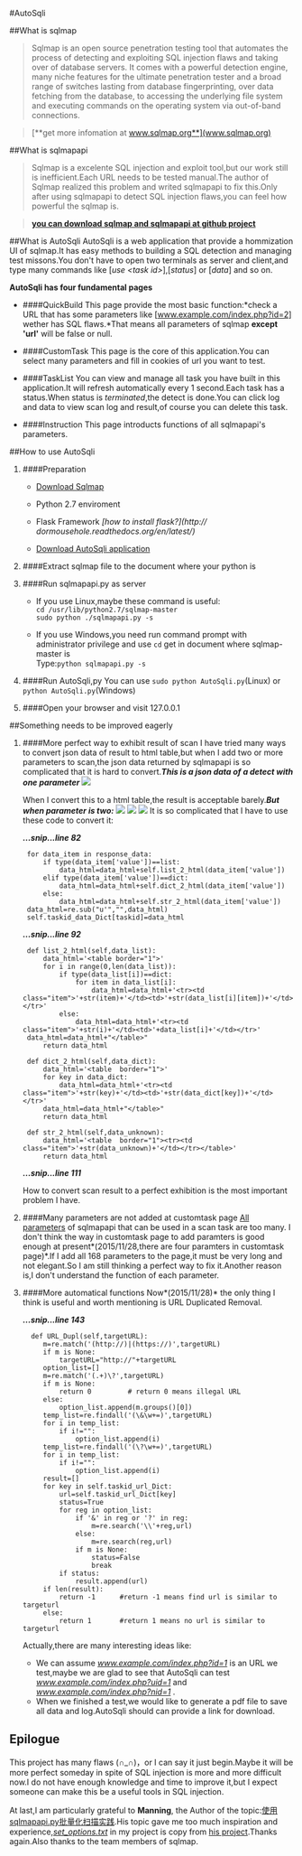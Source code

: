 #AutoSqli

##What is sqlmap
> Sqlmap is an open source penetration testing tool that automates the process of detecting and exploiting SQL injection flaws and taking over of database servers. It comes with a powerful detection engine, many niche features for the ultimate penetration tester and a broad range of switches lasting from database fingerprinting, over data fetching from the database, to accessing the underlying file system and executing commands on the operating system via out-of-band connections.
   
   >[**get more infomation at www.sqlmap.org**](www.sqlmap.org)

##What is sqlmapapi
> Sqlmap is a excelente SQL injection and exploit tool,but our work still is inefficient.Each URL needs to be tested manual.The author of Sqlmap realized this problem and writed sqlmapapi to fix this.Only after using sqlmapapi to detect SQL injection flaws,you can feel how powerful the sqlmap is.
   
   >[**you can download sqlmap and sqlmapapi at github project**](https://github.com/sqlmapproject/sqlmap)
   
##What is AutoSqli
AutoSqli is a web application that provide a hommization UI of sqlmap.It has easy methods to building a SQL detection and managing test missons.You don't have to open two terminals as server and client,and type many commands like [*use <task id\>*],[*status*] or [*data*] and so on.

**AutoSqli has four fundamental pages**

* ####QuickBuild
This page provide the most basic function:*check a URL that has some parameters like [www.example.com/index.php?id=2] wether has SQL flaws.*That means all parameters of sqlmap **except 'url'** will be false or null.

* ####CustomTask
This page is the core of this application.You can select many parameters and fill in cookies of url you want to test.

* ####TaskList
You can view and manage all task you have built in this application.It will refresh automatically every 1 second.Each task has a status.When status is *terminated*,the detect is done.You can click log and data to view scan log and result,of course you can delete this task.

* ####Instruction
This page introducts functions of all sqlmapapi's parameters.

##How to use AutoSqli

1. ####Preparation
    * [Download Sqlmap](https://github.com/sqlmapproject/sqlmap)

    * Python 2.7 enviroment

    * Flask Framework *[how to install flask?](http://      dormousehole.readthedocs.org/en/latest/)*

    * [Download AutoSqli application](https://github.com/LeeHDsniper/AutoSqli)

2. ####Extract sqlmap file to the document where your python is
3. ####Run sqlmapapi.py as server

    * If you use Linux,maybe these command is useful:
    <br>`cd /usr/lib/python2.7/sqlmap-master`
    <br>`sudo python ./sqlmapapi.py -s`

    * If you use Windows,you need run command prompt with   administrator privilege and use `cd` get in document where sqlmap-  master is
    <br>Type:`python sqlmapapi.py -s`

4. ####Run AutoSqli,py
You can use `sudo python AutoSqli.py`(Linux) or `python AutoSqli.py`(Windows)

5. ####Open your browser and visit 127.0.0.1

##Something needs to be improved eagerly

1. ####More perfect way to exhibit result of scan
I have tried many ways to convert json data of result to html table,but when I add two or more parameters to scan,the json data returned by sqlmapapi is so complicated that it is hard to convert.***This is a json data of a detect with one parameter***
![](1pa_data.png)
    
    When I convert this to a html table,the result is acceptable barely.***But when parameter is two:***
![](2pa_data1.png)
![](2pa_data2.png)
![](2pa_data3.png)
It is so complicated that I have to use these code to convert it:
   
    ***...snip...line 82***

        for data_item in response_data:
            if type(data_item['value'])==list:
                data_html=data_html+self.list_2_html(data_item['value'])
            elif type(data_item['value'])==dict:
                data_html=data_html+self.dict_2_html(data_item['value'])
            else:
                data_html=data_html+self.str_2_html(data_item['value'])
        data_html=re.sub("u'","",data_html)
        self.taskid_data_Dict[taskid]=data_html
    ***...snip...line 92***

        def list_2_html(self,data_list):
            data_html='<table border="1">'
            for i in range(0,len(data_list)):
                if type(data_list[i])==dict:
                    for item in data_list[i]:
                        data_html=data_html+'<tr><td class="item">'+str(item)+'</td><td>'+str(data_list[i][item])+'</td></tr>'
                else: 
                    data_html=data_html+'<tr><td class="item">'+str(i)+'</td><td>'+data_list[i]+'</td></tr>'  
        data_html=data_html+"</table>"
            return data_html
        
        def dict_2_html(self,data_dict):
            data_html='<table  border="1">'
            for key in data_dict:
                data_html=data_html+'<tr><td class="item">'+str(key)+'</td><td>'+str(data_dict[key])+'</td></tr>'
            data_html=data_html+"</table>"
            return data_html
        
        def str_2_html(self,data_unknown):
            data_html='<table  border="1"><tr><td class="item">'+str(data_unknown)+'</td></tr></table>'
            return data_html
    ***...snip...line 111***
    
    How to convert scan result to a perfect exhibition is the most important problem I have.

2. ####Many parameters are not added at customtask page
[All parameters](set_options.txt) of sqlmapapi that can be used in a scan task are too many. I don't think the way in customtask page to add paramters is good enough at present*(2015/11/28,there are four paramters in customtask page)*.If I add all 168 parameters to the page,it must be very long and not elegant.So I am still thinking a perfect way to fix it.Another reason is,I don't understand the function of each parameter.
3. ####More automatical functions
Now*(2015/11/28)* the only thing I think is useful and worth mentioning is URL Duplicated Removal.
   
    ***...snip...line 143***
    
         def URL_Dupl(self,targetURL):
            m=re.match('(http://)|(https://)',targetURL)
            if m is None:
                targetURL="http://"+targetURL
            option_list=[]
            m=re.match('(.+)\?',targetURL)
            if m is None:
                return 0         # return 0 means illegal URL 
            else:
                option_list.append(m.groups()[0])
            temp_list=re.findall('(\&\w+=)',targetURL)
            for i in temp_list:
                if i!="":
                    option_list.append(i)
            temp_list=re.findall('(\?\w+=)',targetURL)
            for i in temp_list:
                if i!="":
                    option_list.append(i)        
            result=[]
            for key in self.taskid_url_Dict:
                url=self.taskid_url_Dict[key]
                status=True
                for reg in option_list:
                    if '&' in reg or '?' in reg:
                        m=re.search('\\'+reg,url)
                    else:
                        m=re.search(reg,url)
                    if m is None:
                        status=False
                        break
                if status:
                    result.append(url)
            if len(result):
                return -1      #return -1 means find url is similar to targeturl
            else:
                return 1       #return 1 means no url is similar to targeturl 
   
    Actually,there are many interesting ideas like:
    
    * We can assume *www.example.com/index.php?id=1* is an URL we test,maybe we are glad to see that AutoSqli can test *www.example.com/index.php?uid=1*  and *www.example.com/index.php?nid=1* .
    * When we finished a test,we would like to generate a pdf file to save all data and log.AutoSqli should can provide a link for download.

## Epilogue
This project has many flaws (∩_∩)，or I can say it just begin.Maybe it will be more perfect someday in spite of SQL injection is more and more difficult now.I do not have enough knowledge and time to improve it,but I expect someone can make this be a useful tools in SQL injection.
   
   At last,I am particularly grateful to **Manning**, the Author of the topic:[使用sqlmapapi.py批量化扫描实践](http://drops.wooyun.org/tips/6653?utm_source=tuicool).His topic gave me too much inspiration and experience,*[set_options.txt](set_options.txt)* in my project is copy from [his project](https://github.com/manning23/MSpider).Thanks again.Also thanks to the team members of sqlmap.